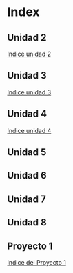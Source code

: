 # Index
## Unidad 2
[Indice unidad 2](./ut02/index.md)
## Unidad 3
[Indice unidad 3](./ut03/index.md)
## Unidad 4
[Indice unidad 4](./ut04/index.md)
## Unidad 5

## Unidad 6

## Unidad 7

## Unidad 8

## Proyecto 1
[Indice del Proyecto 1](./Proyecto1/proyecto1.md)